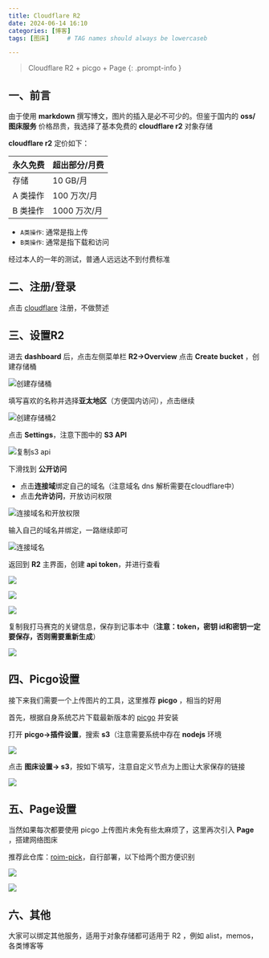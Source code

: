 ```yaml
---
title: Cloudflare R2
date: 2024-06-14 16:10
categories: [博客]
tags: [图床]     # TAG names should always be lowercaseb

---
```


> Cloudflare R2 + picgo + Page 
{: .prompt-info }

## 一、前言

由于使用 **markdown** 撰写博文，图片的插入是必不可少的。但鉴于国内的 **oss/图床服务** 价格昂贵，我选择了基本免费的 **cloudflare r2** 对象存储

 **cloudflare r2** 定价如下：

| 永久免费 | 超出部分/月费 |
| -------- | ------------- |
| 存储     | 10 GB/月      |
| A 类操作 | 100 万次/月   |
| B 类操作 | 1000 万次/月  |

- `A类操作`: 通常是指上传
- `B类操作`: 通常是指下载和访问

经过本人的一年的测试，普通人远远达不到付费标准

## 二、注册/登录

点击 [cloudflare](https://dash.cloudflare.com/) 注册，不做赘述

## 三、设置R2

进去 **dashboard** 后，点击左侧菜单栏 **R2->Overview** 点击 **Create bucket** ，创建存储桶

![创建存储桶](https://img.k3e1.com/2024/06/a92bd3da048464c6ba954ff2b2074eaf.webp)





填写喜欢的名称并选择**亚太地区**（方便国内访问），点击继续

![创建存储桶2](https://img.k3e1.com/2024/06/3e5dae73419ba8902a8086a7f0466d51.webp)  





点击 **Settings**，注意下图中的 **S3 API**

![复制s3 api](https://img.k3e1.com/2024/06/1d69d31dcc8e19f31f9c87299bae8921.webp)



下滑找到 **公开访问**

- 点击**连接域**绑定自己的域名（注意域名 dns 解析需要在cloudflare中）
- 点击**允许访问**，开放访问权限

![连接域名和开放权限](https://img.k3e1.com/2024/06/e2f6183f5af324783dbb36cd6df1654d.webp)  

输入自己的域名并绑定，一路继续即可

![连接域名](https://img.k3e1.com/2024/06/9ddb993033599721c6651832b362595c.webp)  



返回到 **R2** 主界面，创建 **api token**，并进行查看

![](https://img.k3e1.com/2024/06/8b832c482985f44d550ec465044c5e05.webp)  

![](https://img.k3e1.com/2024/06/d3ea4194190e63939470ff158a202c0a.webp)  

![](https://img.k3e1.com/2024/06/182dcda4d5fc23fb9e7b3aeafd32b3e7.webp)



复制我打马赛克的关键信息，保存到记事本中（**注意：token，密钥 id和密钥一定要保存，否则需要重新生成**）

![](https://img.k3e1.com/2024/06/f11986cc6378c77f4761bba9dfc9a2b4.webp)

## 四、Picgo设置

接下来我们需要一个上传图片的工具，这里推荐 **picgo** ，相当的好用  

首先，根据自身系统芯片下载最新版本的 [picgo](https://github.com/Molunerfinn/PicGo/releases/)  并安装  

打开 **picgo->插件设置**，搜索 **s3**（注意需要系统中存在 **nodejs** 环境  

![](https://img.k3e1.com/2024/06/80e9d5d06d0a4254e7f0c544e08025d1.webp)



点击 **图床设置-> s3**，按如下填写，注意自定义节点为上图让大家保存的链接

![](https://img.k3e1.com/2024/06/7b1cbf84a705cbaea55ade8b60e9beab.webp)

## 五、Page设置

当然如果每次都要使用 picgo 上传图片未免有些太麻烦了，这里再次引入 **Page** ，搭建网络图床  

推荐此仓库：[roim-pick](https://github.com/k3e1/roim-picx)，自行部署，以下给两个图方便识别

![](https://img.k3e1.com/2024/06/aea4a2869ec95151bf27c23950087904.webp)  

![](https://img.k3e1.com/2024/06/24c6a61e411c06cb3081b27f840cec62.webp)

## 六、其他

大家可以绑定其他服务，适用于对象存储都可适用于 R2 ，例如 alist，memos，各类博客等
